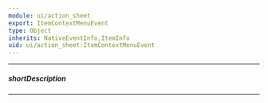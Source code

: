 ```yaml
---
module: ui/action_sheet
export: ItemContextMenuEvent
type: Object
inherits: NativeEventInfo,ItemInfo
uid: ui/action_sheet:ItemContextMenuEvent
---
```

---
##### shortDescription
<!-- Description goes here -->

---
<!-- Description goes here -->